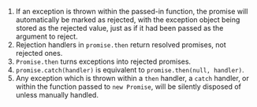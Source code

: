 1. If an exception is thrown within the passed-in function, the promise will automatically be marked as rejected, with the exception object being stored as the rejected value, just as if it had been passed as the argument to reject.
2. Rejection handlers in `promise.then` return resolved promises, not rejected ones.
3. `Promise.then` turns exceptions into rejected promises.
4. `promise.catch(handler)` is equivalent to `promise.then(null, handler)`.
5. Any exception which is thrown within a `then` handler, a `catch` handler, or within the function passed to `new Promise`, will be silently disposed of unless manually handled.
